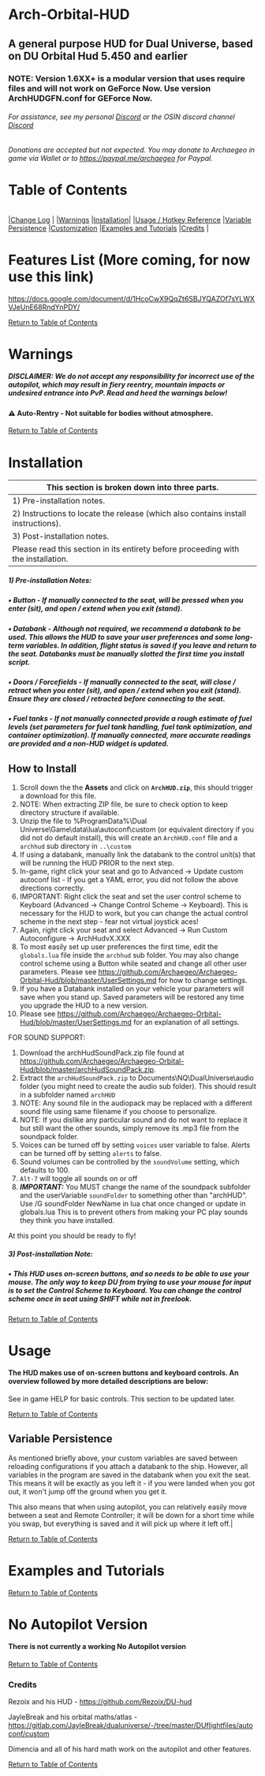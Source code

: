 
<!--Intro information-->
# Arch-Orbital-HUD
## A general purpose HUD for Dual Universe, based on DU Orbital Hud 5.450 and earlier

### NOTE: Version 1.6XX+ is a modular version that uses require files and will not work on GeForce Now. Use version ArchHUDGFN.conf for GEForce Now.

###### For assistance, see my personal [Discord](https://discord.gg/CNRE45xRu7) or the OSIN discord channel [Discord](https://discord.gg/9RD3xQfYXG)
###### Donations are accepted but not expected. You may donate to Archaegeo in game via Wallet or to https://paypal.me/archaegeo for Paypal.
<!--TOC-->
# Table of Contents
| |
|------|

|[Change Log](./ChangeLog.md) |
|[Warnings](#warnings)
|[Installation](#installation)|
|[Usage / Hotkey Reference](#Usage)
|[Variable Persistence](#variable-persistence)
|[Customization](./UserSettings.md)
|[Examples and Tutorials](#examples-and-tutorials)
|[Credits](#credits) |
<!--List of features both shorlist and expanded details-->
# Features List (More coming, for now use this link)
https://docs.google.com/document/d/1HcoCwX9QqZt6SBJYQAZOf7sYLWXVJeUnE68RndYnPDY/

[Return to Table of Contents](#table-of-contents)
<!--Warnings and disclaimers-->
# Warnings
##### DISCLAIMER: We do not accept any responsibility for incorrect use of the autopilot, which may result in fiery reentry, mountain impacts or undesired entrance into PvP. Read and heed the warnings below!
#### :warning: Auto-Rentry - Not suitable for bodies without atmosphere. 

[Return to Table of Contents](#table-of-contents)
<!--Basic install instructions / point them towards real install instructions-->
# Installation

|This section is broken down into three parts.|
| --- |
|1) Pre-installation notes.|
|2) Instructions to locate the release (which also contains install instructions).|
|3) Post-installation notes.|
|Please read this section in its entirety before proceeding with the installation.|

##### 1) Pre-installation Notes:

##### :black_small_square: Button - If manually connected to the seat, will be pressed when you enter (sit), and open / extend when you exit (stand).
##### :black_small_square: Databank - Although not required, we recommend a databank to be used. This allows the HUD to save your user preferences and some long-term variables.  In addition, flight status is saved if you leave and return to the seat.  Databanks must be manually slotted the first time you install script.
##### :black_small_square: Doors / Forcefields - If manually connected to the seat, will close / retract when you enter (sit), and open / extend when you exit (stand). Ensure they are closed / retracted before connecting to the seat.
##### :black_small_square: Fuel tanks - If _not_ manually connected provide a rough estimate of fuel levels (set parameters for fuel tank handling, fuel tank optimization, and container optimization). If manually connected, more accurate readings are provided and a non-HUD widget is updated.

## How to Install
1. Scroll down the the **Assets** and click on **`ArchHUD.zip`**, this should trigger a download for this file.
1. NOTE: When extracting ZIP file, be sure to check option to keep directory structure if available.
1. Unzip the file to %ProgramData%\Dual Universe\Game\data\lua\autoconf\custom (or equivalent directory if you did not do default install), this will create an `ArchHUD.conf` file and a `archhud` sub directory in `..\custom`
1. If using a databank, manually link the databank to the control unit(s) that will be running the HUD PRIOR to the next step.
1. In-game, right click your seat and go to Advanced -> Update custom autoconf list - If you get a YAML error, you did not follow the above directions correctly.
1. IMPORTANT: Right click the seat and set the user control scheme to Keyboard (Advanced -> Change Control Scheme -> Keyboard). This is necessary for the HUD to work, but you can change the actual control scheme in the next step - fear not virtual joystick aces!
1. Again, right click your seat and select Advanced -> Run Custom Autoconfigure -> ArchHudvX.XXX
1. To most easily set up user preferences the first time, edit the `globals.lua` file inside the `archhud` sub folder. You may also change control scheme using a Button while seated and change all other user parameters. Please see https://github.com/Archaegeo/Archaegeo-Orbital-Hud/blob/master/UserSettings.md for how to change settings.
1. If you have a Databank installed on your vehicle your parameters will save when you stand up. Saved parameters will be restored any time you upgrade the HUD to a new version. 
1. Please see https://github.com/Archaegeo/Archaegeo-Orbital-Hud/blob/master/UserSettings.md for an explanation of all settings.

FOR SOUND SUPPORT:
1. Download the archHudSoundPack.zip file found at https://github.com/Archaegeo/Archaegeo-Orbital-Hud/blob/master/archHudSoundPack.zip. 
1. Extract the `archHudSoundPack.zip` to Documents\NQ\DualUniverse\audio folder (you might need to create the audio sub folder).  This should result in a subfolder named `archHUD`
1. NOTE: Any sound file in the audiopack may be replaced with a different sound file using same filename if you choose to personalize.
1. NOTE: If you dislike any particular sound and do not want to replace it but still want the other sounds, simply remove its .mp3 file from the soundpack folder.
1. Voices can be turned off by setting `voices` user variable to false.  Alerts can be turned off by setting `alerts` to false.
1. Sound volumes can be controlled by the `soundVolume` setting, which defaults to 100.
1. `Alt-7` will toggle all sounds on or off
1. ***IMPORTANT:*** You MUST change the name of the soundpack subfolder and the userVariable `soundFolder` to something other than "archHUD". Use /G soundFolder NewName in lua chat once changed or update in globals.lua
This is to prevent others from making your PC play sounds they think you have installed.

At this point you should be ready to fly!

##### 3) Post-installation Note:
##### :black_small_square: This HUD uses on-screen buttons, and so needs to be able to use your mouse. The only way to keep DU from trying to use your mouse for input is to set the Control Scheme to Keyboard. You can change the control scheme once in seat using SHIFT while not in freelook.

[Return to Table of Contents](#table-of-contents)

# Usage
#### The HUD makes use of on-screen buttons and keyboard controls. An overview followed by more detailed descriptions are below:
See in game HELP for basic controls.
This section to be updated later.

[Return to Table of Contents](#table-of-contents)
## Variable Persistence
As mentioned briefly above, your custom variables are saved between reloading configurations if you attach a databank to the ship. However, all variables in the program are saved in the databank when you exit the seat. This means it will be exactly as you left it - if you were landed when you got out, it won't jump off the ground when you get it.

This also means that when using autopilot, you can relatively easily move between a seat and Remote Controller; it will be down for a short time while you swap, but everything is saved and it will pick up where it left off.|

[Return to Table of Contents](#table-of-contents)
<!--Does this really need to be in the readme, or some other file? Not sure how often a user would need this information.-->
# Examples and Tutorials

[Return to Table of Contents](#table-of-contents)

# No Autopilot Version
#### There is not currently a working No Autopilot version

[Return to Table of Contents](#table-of-contents)

### Credits

Rezoix and his HUD - https://github.com/Rezoix/DU-hud

JayleBreak and his orbital maths/atlas - https://gitlab.com/JayleBreak/dualuniverse/-/tree/master/DUflightfiles/autoconf/custom

Dimencia and all of his hard math work on the autopilot and other features.

[Return to Table of Contents](#table-of-contents)


